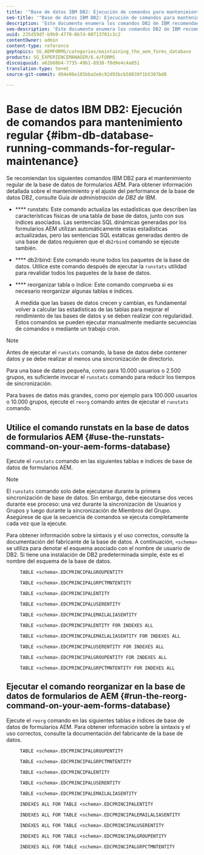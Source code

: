 ```yaml
---
title: '"Base de datos IBM DB2: Ejecución de comandos para mantenimiento regular"'
seo-title: '"Base de datos IBM DB2: Ejecución de comandos para mantenimiento regular"'
description: 'Este documento enumera los comandos DB2 de IBM recomendados para el mantenimiento regular de la base de datos de formularios de AEM. '
seo-description: 'Este documento enumera los comandos DB2 de IBM recomendados para el mantenimiento regular de la base de datos de formularios de AEM. '
uuid: 235d59df-b9b9-4770-8b7d-00713701c3c2
contentOwner: admin
content-type: reference
geptopics: SG_AEMFORMS/categories/maintaining_the_aem_forms_database
products: SG_EXPERIENCEMANAGER/6.4/FORMS
discoiquuid: a62b68b4-7735-49b1-8938-f0d9e4c4a051
translation-type: tm+mt
source-git-commit: d04e08e105bba2e6c92d93bcb58839f1b5307bd8

---
```



# Base de datos IBM DB2: Ejecución de comandos para mantenimiento regular {#ibm-db-database-running-commands-for-regular-maintenance}

Se recomiendan los siguientes comandos IBM DB2 para el mantenimiento regular de la base de datos de formularios AEM. Para obtener información detallada sobre el mantenimiento y el ajuste del performance de la base de datos DB2, consulte Guía *de administración de DB2 de* IBM.

* **** runstats: Este comando actualiza las estadísticas que describen las características físicas de una tabla de base de datos, junto con sus índices asociados. Las sentencias SQL dinámicas generadas por los formularios AEM utilizan automáticamente estas estadísticas actualizadas, pero las sentencias SQL estáticas generadas dentro de una base de datos requieren que el `db2rbind` comando se ejecute también.
* **** db2rbind: Este comando reune todos los paquetes de la base de datos. Utilice este comando después de ejecutar la `runstats` utilidad para revalidar todos los paquetes de la base de datos.
* **** reorganizar tabla o índice: Este comando comprueba si es necesario reorganizar algunas tablas e índices.

   A medida que las bases de datos crecen y cambian, es fundamental volver a calcular las estadísticas de las tablas para mejorar el rendimiento de las bases de datos y se deben realizar con regularidad. Estos comandos se pueden ejecutar manualmente mediante secuencias de comandos o mediante un trabajo cron.

>[!NOTE]
>
>Antes de ejecutar el `runstats` comando, la base de datos debe contener datos y se debe realizar al menos una sincronización de directorio.

Para una base de datos pequeña, como para 10.000 usuarios o 2.500 grupos, es suficiente invocar el `runstats` comando para reducir los tiempos de sincronización.

Para bases de datos más grandes, como por ejemplo para 100.000 usuarios o 10.000 grupos, ejecute el `reorg` comando antes de ejecutar el `runstats` comando.

## Utilice el comando runstats en la base de datos de formularios AEM {#use-the-runstats-command-on-your-aem-forms-database}

Ejecute el `runstats` comando en las siguientes tablas e índices de base de datos de formularios AEM.

>[!NOTE]
>
>El `runstats` comando solo debe ejecutarse durante la primera sincronización de base de datos. Sin embargo, debe ejecutarse dos veces durante ese proceso: una vez durante la sincronización de Usuarios y Grupos y luego durante la sincronización de Miembros del Grupo. Asegúrese de que la secuencia de comandos se ejecuta completamente cada vez que la ejecute.

Para obtener información sobre la sintaxis y el uso correctos, consulte la documentación del fabricante de la base de datos. A continuación, `<schema>` se utiliza para denotar el esquema asociado con el nombre de usuario de DB2. Si tiene una instalación de DB2 predeterminada simple, éste es el nombre del esquema de la base de datos.

```as3
     TABLE <schema>.EDCPRINCIPALGROUPENTITY 
  
     TABLE <schema>.EDCPRINCIPALGRPCTMNTENTITY 
  
     TABLE <schema>.EDCPRINCIPALENTITY 
  
     TABLE <schema>.EDCPRINCIPALUSERENTITY 
  
     TABLE <schema>.EDCPRINCIPALEMAILALIASENTITY 
  
     TABLE <schema>.EDCPRINCIPALENTITY FOR INDEXES ALL 
  
     TABLE <schema>.EDCPRINCIPALEMAILALIASENTITY FOR INDEXES ALL 
  
     TABLE <schema>.EDCPRINCIPALUSERENTITY FOR INDEXES ALL 
  
     TABLE <schema>.EDCPRINCIPALGROUPENTITY FOR INDEXES ALL 
  
     TABLE <schema>.EDCPRINCIPALGRPCTMNTENTITY FOR INDEXES ALL
```

## Ejecutar el comando reorganizar en la base de datos de formularios de AEM {#run-the-reorg-command-on-your-aem-forms-database}

Ejecute el `reorg` comando en las siguientes tablas e índices de base de datos de formularios AEM. Para obtener información sobre la sintaxis y el uso correctos, consulte la documentación del fabricante de la base de datos.

```as3
     TABLE <schema>.EDCPRINCIPALGROUPENTITY 
  
     TABLE <schema>.EDCPRINCIPALGRPCTMNTENTITY 
  
     TABLE <schema>.EDCPRINCIPALENTITY 
  
     TABLE <schema>.EDCPRINCIPALUSERENTITY 
  
     TABLE <schema>.EDCPRINCIPALEMAILALIASENTITY 
  
     INDEXES ALL FOR TABLE <schema>.EDCPRINCIPALENTITY 
  
     INDEXES ALL FOR TABLE <schema>.EDCPRINCIPALEMAILALIASENTITY 
  
     INDEXES ALL FOR TABLE <schema>.EDCPRINCIPALUSERENTITY 
  
     INDEXES ALL FOR TABLE <schema>.EDCPRINCIPALGROUPENTITY 
  
     INDEXES ALL FOR TABLE <schema>.EDCPRINCIPALGRPCTMNTENTITY
```

